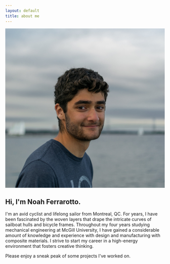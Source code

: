 ```yaml
---
layout: default
title: about me
---
```


![Alt text](profile.jpg)

## Hi, I'm Noah Ferrarotto. 

I'm an avid cyclist and lifelong sailor from Montreal, QC. For years, I have been fascinated by the woven layers that drape the intricate curves of sailboat hulls and bicycle frames. Throughout my four years studying mechanical engineering at McGill University, I have gained a considerable amount of knowledge and experience with design and manufacturing with composite materials. I strive to start my career in a high-energy environment that fosters creative thinking. 

Please enjoy a sneak peak of some projects I've worked on. 

